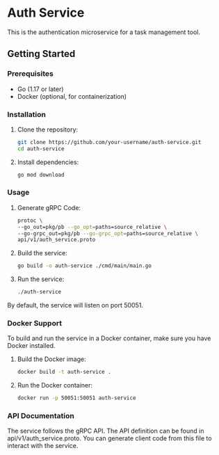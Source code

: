 # Auth Service

This is the authentication microservice for a task management tool.

## Getting Started

### Prerequisites

- Go (1.17 or later)
- Docker (optional, for containerization)

### Installation

1. Clone the repository:

    ```bash
    git clone https://github.com/your-username/auth-service.git
    cd auth-service
    ```
   
2. Install dependencies:

    ```bash
    go mod download
    ```

### Usage

1. Generate gRPC Code:

    ```bash
   protoc \
    --go_out=pkg/pb --go_opt=paths=source_relative \
    --go-grpc_out=pkg/pb --go-grpc_opt=paths=source_relative \
    api/v1/auth_service.proto
    ```

2. Build the service:

    ```bash
    go build -o auth-service ./cmd/main/main.go
    ```

3. Run the service:

    ```bash
    ./auth-service
    ```

By default, the service will listen on port 50051.

### Docker Support

To build and run the service in a Docker container, make sure you have Docker installed.

1. Build the Docker image:

    ```bash
    docker build -t auth-service .
    ```

2. Run the Docker container:

    ```bash
    docker run -p 50051:50051 auth-service
    ```

### API Documentation

The service follows the gRPC API. The API definition can be found in api/v1/auth_service.proto. You can generate client code from this file to interact with the service.

